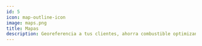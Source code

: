 ```yaml
---
id: 5
icon: map-outline-icon
image: maps.png
title: Mapas
description: Georeferencia a tus clientes, ahorra combustible optimizando rutas de transporte y visualiza en tiempo real tus activos en movimiento mediante mapas dinámicos.
---
```


